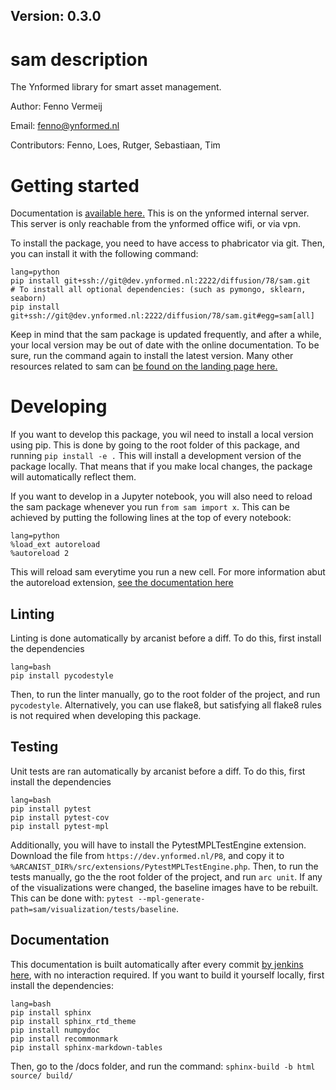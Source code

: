 ## Version: 0.3.0

# sam description

The Ynformed library for smart asset management.

Author: Fenno Vermeij

Email: fenno@ynformed.nl

Contributors: Fenno, Loes, Rutger, Sebastiaan, Tim

# Getting started

Documentation is [available here.](http://10.2.0.20/sam) This is on the ynformed internal server. This server is only reachable from the ynformed office wifi, or via vpn.

To install the package, you need to have access to phabricator via git. Then, you can install it with the following command:

```
lang=python
pip install git+ssh://git@dev.ynformed.nl:2222/diffusion/78/sam.git
# To install all optional dependencies: (such as pymongo, sklearn, seaborn)
pip install git+ssh://git@dev.ynformed.nl:2222/diffusion/78/sam.git#egg=sam[all]
```

Keep in mind that the sam package is updated frequently, and after a while, your local version may be out of date with the online documentation. To be sure, run the command again to install the latest version. Many other resources related to sam can [be found on the landing page here.](https://main-sam.ynformed.nl/)

# Developing

If you want to develop this package, you wil need to install a local version using pip. This is done by going to the root folder of this package, and running `pip install -e .` This will install a development version of the package locally. That means that if you make local changes, the package will automatically reflect them. 

If you want to develop in a Jupyter notebook, you will also need to reload the sam package whenever you run `from sam import x`. This can be achieved by putting the following lines at the top of every notebook:

```
lang=python
%load_ext autoreload
%autoreload 2
```

This will reload sam everytime you run a new cell. For more information abut the autoreload extension, [see the documentation here](https://ipython.org/ipython-doc/3/config/extensions/autoreload.html)

## Linting

Linting is done automatically by arcanist before a diff. To do this, first install the dependencies

```
lang=bash
pip install pycodestyle
```

Then, to run the linter manually, go to the root folder of the project, and run `pycodestyle`. Alternatively, you can use flake8, but satisfying all flake8 rules is not required when developing this package.

## Testing

Unit tests are ran automatically by arcanist before a diff. To do this, first install the dependencies

```
lang=bash
pip install pytest
pip install pytest-cov
pip install pytest-mpl
```

Additionally, you will have to install the PytestMPLTestEngine extension. Download the file from `https://dev.ynformed.nl/P8`, and copy it to `%ARCANIST_DIR%/src/extensions/PytestMPLTestEngine.php`. Then, to run the tests manually, go the the root folder of the project, and run `arc unit`. If any of the visualizations were changed, the baseline images have to be rebuilt. This can be done with: `pytest --mpl-generate-path=sam/visualization/tests/baseline`.

## Documentation

This documentation is built automatically after every commit [by jenkins here](http://10.2.0.20/sam), with no interaction required. If you want to build it yourself locally, first install the dependencies:

```
lang=bash
pip install sphinx
pip install sphinx_rtd_theme
pip install numpydoc
pip install recommonmark
pip install sphinx-markdown-tables
```

Then, go to the /docs folder, and run the command: `sphinx-build -b html source/ build/`
